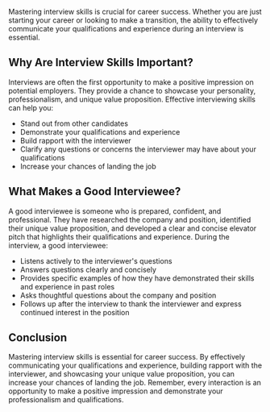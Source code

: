 
Mastering interview skills is crucial for career success. Whether you are just starting your career or looking to make a transition, the ability to effectively communicate your qualifications and experience during an interview is essential.

Why Are Interview Skills Important?
-----------------------------------

Interviews are often the first opportunity to make a positive impression on potential employers. They provide a chance to showcase your personality, professionalism, and unique value proposition. Effective interviewing skills can help you:

* Stand out from other candidates
* Demonstrate your qualifications and experience
* Build rapport with the interviewer
* Clarify any questions or concerns the interviewer may have about your qualifications
* Increase your chances of landing the job

What Makes a Good Interviewee?
------------------------------

A good interviewee is someone who is prepared, confident, and professional. They have researched the company and position, identified their unique value proposition, and developed a clear and concise elevator pitch that highlights their qualifications and experience. During the interview, a good interviewee:

* Listens actively to the interviewer's questions
* Answers questions clearly and concisely
* Provides specific examples of how they have demonstrated their skills and experience in past roles
* Asks thoughtful questions about the company and position
* Follows up after the interview to thank the interviewer and express continued interest in the position

Conclusion
----------

Mastering interview skills is essential for career success. By effectively communicating your qualifications and experience, building rapport with the interviewer, and showcasing your unique value proposition, you can increase your chances of landing the job. Remember, every interaction is an opportunity to make a positive impression and demonstrate your professionalism and qualifications.
